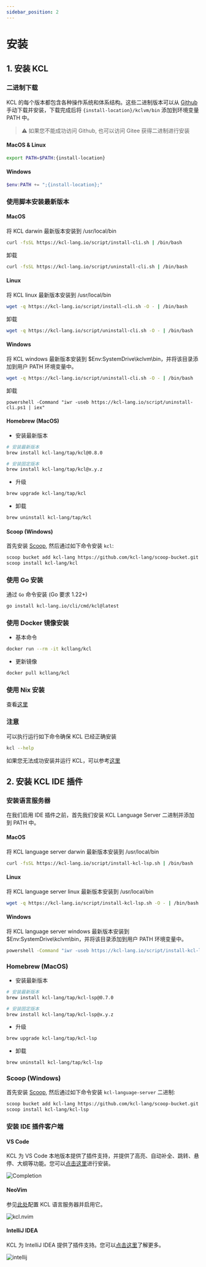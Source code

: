 ```yaml
---
sidebar_position: 2
---
```


# 安装

## 1. 安装 KCL

### 二进制下载

KCL 的每个版本都包含各种操作系统和体系结构。这些二进制版本可以从 [Github](https://github.com/kcl-lang/cli/releases/) 手动下载并安装，下载完成后将 `{install-location}/kclvm/bin` 添加到环境变量 PATH 中。

> ⚠️ 如果您不能成功访问 Github, 也可以访问 Gitee 获得二进制进行安装

#### MacOS & Linux

```bash
export PATH=$PATH:{install-location}
```

#### Windows

```powershell
$env:PATH += ";{install-location};"
```

### 使用脚本安装最新版本

#### MacOS

将 KCL darwin 最新版本安装到 /usr/local/bin

```bash
curl -fsSL https://kcl-lang.io/script/install-cli.sh | /bin/bash
```

卸载

```bash
curl -fsSL https://kcl-lang.io/script/uninstall-cli.sh | /bin/bash
```

#### Linux

将 KCL linux 最新版本安装到 /usr/local/bin

```bash
wget -q https://kcl-lang.io/script/install-cli.sh -O - | /bin/bash
```

卸载

```bash
wget -q https://kcl-lang.io/script/uninstall-cli.sh -O - | /bin/bash
```

#### Windows

将 KCL windows 最新版本安装到 $Env:SystemDrive\kclvm\bin，并将该目录添加到用户 PATH 环境变量中。

```bash
wget -q https://kcl-lang.io/script/uninstall-cli.sh -O - | /bin/bash
```

卸载

```shell
powershell -Command "iwr -useb https://kcl-lang.io/script/uninstall-cli.ps1 | iex"
```

#### Homebrew (MacOS)

- 安装最新版本

```bash
# 安装最新版本
brew install kcl-lang/tap/kcl@0.8.0

# 安装固定版本
brew install kcl-lang/tap/kcl@x.y.z
```

- 升级

```bash
brew upgrade kcl-lang/tap/kcl
```

- 卸载

```bash
brew uninstall kcl-lang/tap/kcl
```

#### Scoop (Windows)

首先安装 [Scoop](https://scoop.sh/), 然后通过如下命令安装 `kcl`:

```bash
scoop bucket add kcl-lang https://github.com/kcl-lang/scoop-bucket.git
scoop install kcl-lang/kcl
```

### 使用 Go 安装

通过 `Go` 命令安装 (Go 要求 1.22+)

```bash
go install kcl-lang.io/cli/cmd/kcl@latest
```

### 使用 Docker 镜像安装

- 基本命令

```bash
docker run --rm -it kcllang/kcl
```

- 更新镜像

```bash
docker pull kcllang/kcl
```

### 使用 Nix 安装

查看[这里](https://search.nixos.org/packages?channel=unstable&show=kcl&from=0&size=50&sort=relevance&type=packages&query=kcl)

### 注意

可以执行运行如下命令确保 KCL 已经正确安装

```bash
kcl --help
```

如果您无法成功安装并运行 KCL，可以参考[这里](/docs/user_docs/support/faq-install)

## 2. 安装 KCL IDE 插件

### 安装语言服务器

在我们启用 IDE 插件之前，首先我们安装 KCL Language Server 二进制并添加到 PATH 中。

#### MacOS

将 KCL language server darwin 最新版本安装到 /usr/local/bin

```bash
curl -fsSL https://kcl-lang.io/script/install-kcl-lsp.sh | /bin/bash
```

#### Linux

将 KCL language server linux 最新版本安装到 /usr/local/bin

```bash
wget -q https://kcl-lang.io/script/install-kcl-lsp.sh -O - | /bin/bash
```

#### Windows

将 KCL language server windows 最新版本安装到 $Env:SystemDrive\kclvm\bin，并将该目录添加到用户 PATH 环境变量中。

```bash
powershell -Command "iwr -useb https://kcl-lang.io/script/install-kcl-lsp.ps1 | iex"
```

### Homebrew (MacOS)

- 安装最新版本

```bash
# 安装最新版本
brew install kcl-lang/tap/kcl-lsp@0.7.0

# 安装固定版本
brew install kcl-lang/tap/kcl-lsp@x.y.z
```

- 升级

```bash
brew upgrade kcl-lang/tap/kcl-lsp
```

- 卸载

```bash
brew uninstall kcl-lang/tap/kcl-lsp
```

### Scoop (Windows)

首先安装 [Scoop](https://scoop.sh/), 然后通过如下命令安装 `kcl-language-server` 二进制:

```bash
scoop bucket add kcl-lang https://github.com/kcl-lang/scoop-bucket.git
scoop install kcl-lang/kcl-lsp
```

### 安装 IDE 插件客户端

#### VS Code

KCL 为 VS Code 本地版本提供了插件支持，并提供了高亮、自动补全、跳转、悬停、大纲等功能。您可以[点击这里](/docs/tools/Ide/vs-code)进行安装。

![Completion](/img/docs/tools/Ide/vs-code/Completion.gif)

#### NeoVim

参见[此处](https://github.com/kcl-lang/kcl.nvim)配置 KCL 语言服务器并启用它。

![kcl.nvim](/img/docs/tools/Ide/neovim/overview.png)

#### IntelliJ IDEA

KCL 为 IntelliJ IDEA 提供了插件支持。您可以[点击这里](/docs/tools/Ide/intellij)了解更多。

![intellij](/img/docs/tools/Ide/intellij/overview.png)
